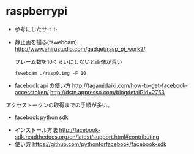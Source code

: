 raspberrypi
===========

* 参考にしたサイト

* 静止画を撮る(fswebcam)
http://www.ahirustudio.com/gadget/rasp_pi_work2/
  
  フレーム数を10くらいにしないと画像が荒い
  ```
  fswebcam ./rasp0.img -F 10
  ```

* facebook api の使い方
http://tagamidaiki.com/how-to-get-facebook-accesstoken/
http://dstn.appresso.com/blogdetail?id=2753

アクセストークンの取得までの手順が多い。

* facebook python sdk
 - インストール方法
 http://facebook-sdk.readthedocs.org/en/latest/support.html#contributing
 - 使い方
 https://github.com/pythonforfacebook/facebook-sdk

